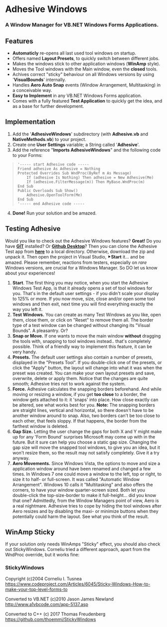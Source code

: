 
# Adhesive Windows

### A  Window Manager for VB.NET Windows Forms Applications.

## Features
 - **Automaticly** re-opens all last used tool windows on startup.
 - Offers named **Layout Presets**, to quickly switch between different jobs. 
 - Makes the windows stick to other application windows (**WinAmp** style).
 - Moves the Tool windows with the Main window, even the **closed** tools.
 - Achives correct "sticky" behaviour on all Windows versions by using '**VisualBounds**' internally.
 - Handles **Aero Auto Snap** events (Window Arrangement, Multitasking) in a conceivable way. 
 - **Easy to Implement** in any VB.NET Windows Forms application.
 - Comes with a fully featured **Test Application** to quickly get the idea, and as a base for further development.

## Implementation

 1. Add the '**AdhesiveWindows**' subdirectory (with **Adhesive.vb** and **NativeMethods.vb**) to your project.
 2. Create one **User Settings** variable; a String called '**Adhesive**'.
 3. Add the reference "**Imports AdhesiveWindows**" and the following code to your Forms:
>     '----- start Adhesive code -----
>     Friend adhesive As Adhesive = Nothing
>     Protected Overrides Sub WndProc(ByRef m As Message)
>         If (adhesive Is Nothing) Then adhesive = New Adhesive(Me)
>         If (adhesive.FilterMessage(m)) Then MyBase.WndProc(m)
>     End Sub
>     Public Overloads Sub Show()
>         Adhesive.OpenToolForm(Me)
>     End Sub
>     '----- end Adhesive code -----

 4. **Done!** Run your solution and be amazed.

## Testing Adhesive
Would you like to check out the Adhesive Windows features? **Great!** Do you have [**GIT**](https://github.com/git-for-windows/git/releaseshttps://github.com/git-for-windows/git/releases/latest "GIT for Windows") installed? Or [**Github Desktop**](https://desktop.github.com/ "Github Desktop")? Then you can clone the Adhesive Test app from [**here**](https://github.com/everheul/AdhesiveWindows.git "Adhesive Test") to a local directory. Otherwise, download the zip and unpack it. Then open the project in Visual Studio, &#x2BC8;**Start** it... and be amazed.
Please remember, reactions from testers, especially on *rare* Windows versions, are crucial for a Windows Manager. So DO let us know about your experiences!

 1. **Start**. The first thing you may notice, when you start the Adhesive Windows Test App, is that it already opens a set of tool windows for you. That's in the default user settings - if you didn't scale your display to 125% or more. If you now move, size, close and/or open some tool windows and then exit, next time you will find everything exactly the way you left it.
 2. **Test Windows.** You can create as many Test Windows as you like, open them, close them, or click on "Reset" to remove them all. The border type of a test window can be changed without changing its "Visual Bounds". A pleasantry. Or?
 3. **Snap or Move.** If one wants to move the main window **without** dragging the tools with, snapping to tool windows instead.. that's completely possible.  Think of a friendly way to implement this feature, it can be very handy.
 4. **Presets.** The default user settings also contain a number of presets, displayed in the "Presets Tool". If you double-click one of the presets, or click the "Apply" button, the layout will change into what it was when the preset was created. You can make your own layout presets and save, overwrite, delete or apply them. Notice that the changes are quite smooth; Adhesive tries not to work against the system.
 5. **Force.** Adhesive calculates the snapping borders beforehand. And while moving or resizing a window, if you get **too close** to a border, the window gets attached to it: it 'snaps' into place. How close exactly can be altered, see what works best for you. **Note:** The snapping borders are straight lines, vertical and horizontal, so there doesn't have to be another window around to snap. Also, two borders can't be too close to each other, that feels sloppy. If that happens, the border from the farthest window is deleted. 
 6. **Gap Size.** Letting the user change the gaps for both X and Y might make up for any 'Form Bound' surprises Microsoft may come up with in the future. But it sure can help you choose a static gap size. Changing the gap size will move the snapped tool windows, to give you an idea, but it won't resize them, so the result may not satisfy completely. Give it a try anyway.
 7. **Aero Movements.** Since Windows Vista, the options to move and size a application window around have been renamed and changed a few times. In Windows 7 one could move a window to the left, top or right, to size it to half- or full-screen. It was called "Automatic Window Arrangement". Windows 10 calls it "Multitasking" and also offers the corners, to have your window quarter-screen sized. Both let you double-click the top-size-border to make it full-height... did you know that one? Admittedly, from the Window Managers point of view, Aero is a real nightmare. Adhesive tries to cope by hiding the tool windows after Aero resizes and by disabling the maxi- or minimize buttons when they potentially could harm the layout. See what you think of the result.

## WinAmp Sticky
If your solution only needs WinAmps "Sticky" effect, you should also check out StickyWindows. Corneliu tried a different approach, apart from the WndProc override, but it works fine:

### StickyWindows ###
Copyright (c)2004 Corneliu I. Tusnea
https://www.codeproject.com/Articles/6045/Sticky-Windows-How-to-make-your-top-level-forms-to

Converted to VB.NET (c)2010 Jason James Newland
http://www.a1vbcode.com/app-5137.asp

Converted to C++ (c) 2017 Thomas Freudenberg
https://github.com/thoemmi/StickyWindows
